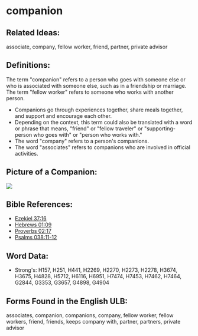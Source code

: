 # companion

## Related Ideas:

associate, company, fellow worker, friend, partner, private advisor

## Definitions:

The term "companion" refers to a person who goes with someone else or who is associated with someone else, such as in a friendship or marriage. The term "fellow worker" refers to someone who works with another person.

* Companions go through experiences together, share meals together, and support and encourage each other.
* Depending on the context, this term could also be translated with a word or phrase that means, "friend" or "fellow traveler" or "supporting-person who goes with" or "person who works with."
* The word "company" refers to a person's companions.
* The word "associates" refers to companions who are involved in official activities.

## Picture of a Companion:

<a href="https://content.bibletranslationtools.org/WycliffeAssociates/en_tw/raw/branch/master/PNGs/c/Companion.png"><img src="https://content.bibletranslationtools.org/WycliffeAssociates/en_tw/raw/branch/master/PNGs/c/Companion.png" ></a>

## Bible References:

* [Ezekiel 37:16](rc://en/tn/help/ezk/37/16)
* [Hebrews 01:09](rc://en/tn/help/heb/01/09)
* [Proverbs 02:17](rc://en/tn/help/pro/02/17)
* [Psalms 038:11-12](rc://en/tn/help/psa/038/011)

## Word Data:

* Strong's: H157, H251, H441, H2269, H2270, H2273, H2278, H3674, H3675, H4828, H5712, H6116, H6951, H7474, H7453, H7462, H7464, G2844, G3353, G3657, G4898, G4904

## Forms Found in the English ULB:

associates, companion, companions, company, fellow worker, fellow workers, friend, friends, keeps company with, partner, partners, private advisor
